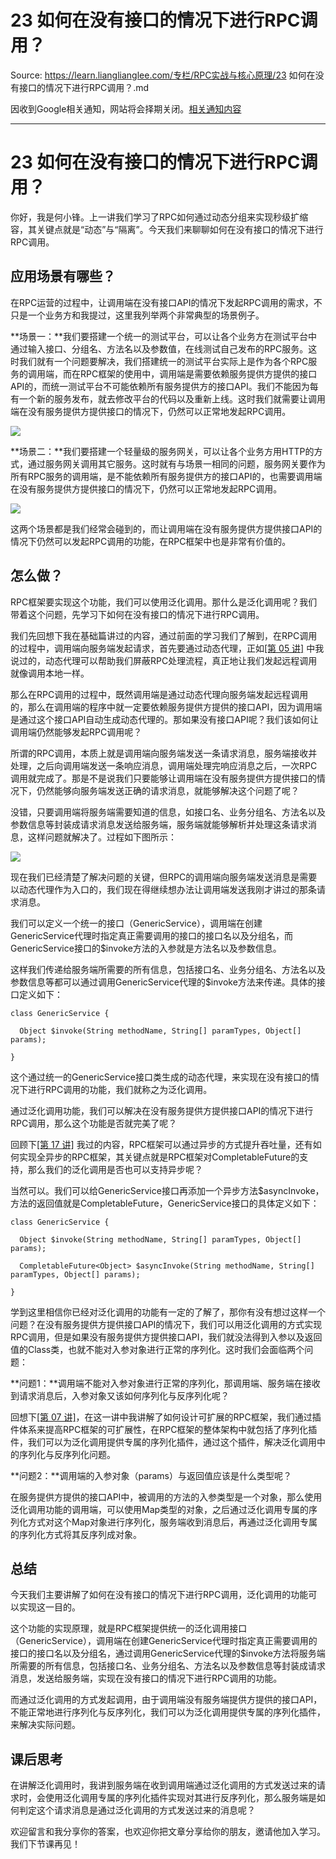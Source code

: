 # 23 如何在没有接口的情况下进行RPC调用？ 

Source: https://learn.lianglianglee.com/专栏/RPC实战与核心原理/23 如何在没有接口的情况下进行RPC调用？.md

因收到Google相关通知，网站将会择期关闭。[相关通知内容](https://lumendatabase.org/notices/44265620)

---

# 23 如何在没有接口的情况下进行RPC调用？

你好，我是何小锋。上一讲我们学习了RPC如何通过动态分组来实现秒级扩缩容，其关键点就是“动态”与“隔离”。今天我们来聊聊如何在没有接口的情况下进行RPC调用。

## 应用场景有哪些？

在RPC运营的过程中，让调用端在没有接口API的情况下发起RPC调用的需求，不只是一个业务方和我提过，这里我列举两个非常典型的场景例子。

**场景一：**我们要搭建一个统一的测试平台，可以让各个业务方在测试平台中通过输入接口、分组名、方法名以及参数值，在线测试自己发布的RPC服务。这时我们就有一个问题要解决，我们搭建统一的测试平台实际上是作为各个RPC服务的调用端，而在RPC框架的使用中，调用端是需要依赖服务提供方提供的接口API的，而统一测试平台不可能依赖所有服务提供方的接口API。我们不能因为每有一个新的服务发布，就去修改平台的代码以及重新上线。这时我们就需要让调用端在没有服务提供方提供接口的情况下，仍然可以正常地发起RPC调用。

![](assets/547172a2cbaf453dabeb84c9adc26adc.jpg)

**场景二：**我们要搭建一个轻量级的服务网关，可以让各个业务方用HTTP的方式，通过服务网关调用其它服务。这时就有与场景一相同的问题，服务网关要作为所有RPC服务的调用端，是不能依赖所有服务提供方的接口API的，也需要调用端在没有服务提供方提供接口的情况下，仍然可以正常地发起RPC调用。

![](assets/00a0d02b0d534cf6aeb985b676c5c7a4.jpg)

这两个场景都是我们经常会碰到的，而让调用端在没有服务提供方提供接口API的情况下仍然可以发起RPC调用的功能，在RPC框架中也是非常有价值的。

## 怎么做？

RPC框架要实现这个功能，我们可以使用泛化调用。那什么是泛化调用呢？我们带着这个问题，先学习下如何在没有接口的情况下进行RPC调用。

我们先回想下我在基础篇讲过的内容，通过前面的学习我们了解到，在RPC调用的过程中，调用端向服务端发起请求，首先要通过动态代理，正如[[第 05 讲]](https://time.geekbang.org/column/article/205910) 中我说过的，动态代理可以帮助我们屏蔽RPC处理流程，真正地让我们发起远程调用就像调用本地一样。

那么在RPC调用的过程中，既然调用端是通过动态代理向服务端发起远程调用的，那么在调用端的程序中就一定要依赖服务提供方提供的接口API，因为调用端是通过这个接口API自动生成动态代理的。那如果没有接口API呢？我们该如何让调用端仍然能够发起RPC调用呢？

所谓的RPC调用，本质上就是调用端向服务端发送一条请求消息，服务端接收并处理，之后向调用端发送一条响应消息，调用端处理完响应消息之后，一次RPC调用就完成了。那是不是说我们只要能够让调用端在没有服务提供方提供接口的情况下，仍然能够向服务端发送正确的请求消息，就能够解决这个问题了呢？

没错，只要调用端将服务端需要知道的信息，如接口名、业务分组名、方法名以及参数信息等封装成请求消息发送给服务端，服务端就能够解析并处理这条请求消息，这样问题就解决了。过程如下图所示：

![](assets/a1828943059b42a29cc52973f149b9f3.jpg)

现在我们已经清楚了解决问题的关键，但RPC的调用端向服务端发送消息是需要以动态代理作为入口的，我们现在得继续想办法让调用端发送我刚才讲过的那条请求消息。

我们可以定义一个统一的接口（GenericService），调用端在创建GenericService代理时指定真正需要调用的接口的接口名以及分组名，而GenericService接口的$invoke方法的入参就是方法名以及参数信息。

这样我们传递给服务端所需要的所有信息，包括接口名、业务分组名、方法名以及参数信息等都可以通过调用GenericService代理的$invoke方法来传递。具体的接口定义如下：

```
class GenericService {

  Object $invoke(String methodName, String[] paramTypes, Object[] params);
  
}

```

这个通过统一的GenericService接口类生成的动态代理，来实现在没有接口的情况下进行RPC调用的功能，我们就称之为泛化调用。

通过泛化调用功能，我们可以解决在没有服务提供方提供接口API的情况下进行RPC调用，那么这个功能是否就完美了呢？

回顾下[[第 17 讲]](https://time.geekbang.org/column/article/216803) 我过的内容，RPC框架可以通过异步的方式提升吞吐量，还有如何实现全异步的RPC框架，其关键点就是RPC框架对CompletableFuture的支持，那么我们的泛化调用是否也可以支持异步呢？

当然可以。我们可以给GenericService接口再添加一个异步方法$asyncInvoke，方法的返回值就是CompletableFuture，GenericService接口的具体定义如下：

```
class GenericService {

  Object $invoke(String methodName, String[] paramTypes, Object[] params);

  CompletableFuture<Object> $asyncInvoke(String methodName, String[] paramTypes, Object[] params);

}

```

学到这里相信你已经对泛化调用的功能有一定的了解了，那你有没有想过这样一个问题？在没有服务提供方提供接口API的情况下，我们可以用泛化调用的方式实现RPC调用，但是如果没有服务提供方提供接口API，我们就没法得到入参以及返回值的Class类，也就不能对入参对象进行正常的序列化。这时我们会面临两个问题：

**问题1：**调用端不能对入参对象进行正常的序列化，那调用端、服务端在接收到请求消息后，入参对象又该如何序列化与反序列化呢？

回想下[[第 07 讲]](https://time.geekbang.org/column/article/207137)，在这一讲中我讲解了如何设计可扩展的RPC框架，我们通过插件体系来提高RPC框架的可扩展性，在RPC框架的整体架构中就包括了序列化插件，我们可以为泛化调用提供专属的序列化插件，通过这个插件，解决泛化调用中的序列化与反序列化问题。

**问题2：**调用端的入参对象（params）与返回值应该是什么类型呢？

在服务提供方提供的接口API中，被调用的方法的入参类型是一个对象，那么使用泛化调用功能的调用端，可以使用Map类型的对象，之后通过泛化调用专属的序列化方式对这个Map对象进行序列化，服务端收到消息后，再通过泛化调用专属的序列化方式将其反序列成对象。

## 总结

今天我们主要讲解了如何在没有接口的情况下进行RPC调用，泛化调用的功能可以实现这一目的。

这个功能的实现原理，就是RPC框架提供统一的泛化调用接口（GenericService），调用端在创建GenericService代理时指定真正需要调用的接口的接口名以及分组名，通过调用GenericService代理的$invoke方法将服务端所需要的所有信息，包括接口名、业务分组名、方法名以及参数信息等封装成请求消息，发送给服务端，实现在没有接口的情况下进行RPC调用的功能。

而通过泛化调用的方式发起调用，由于调用端没有服务端提供方提供的接口API，不能正常地进行序列化与反序列化，我们可以为泛化调用提供专属的序列化插件，来解决实际问题。

## 课后思考

在讲解泛化调用时，我讲到服务端在收到调用端通过泛化调用的方式发送过来的请求时，会使用泛化调用专属的序列化插件实现对其进行反序列化，那么服务端是如何判定这个请求消息是通过泛化调用的方式发送过来的消息呢？

欢迎留言和我分享你的答案，也欢迎你把文章分享给你的朋友，邀请他加入学习。我们下节课再见！